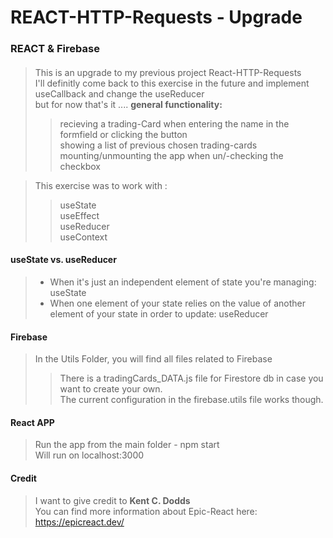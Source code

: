 # REACT-HTTP-Requests - Upgrade 
### REACT & Firebase

#### 
> This is an upgrade to my previous project React-HTTP-Requests</br>
> I'll definitly come back to this exercise in the future and implement useCallback and change the useReducer  
> but for now that's it ....
> **general functionality:**
>> recieving a trading-Card when entering the name in the formfield or clicking the button  
>> showing a list of previous chosen trading-cards  
>> mounting/unmounting the app when un/-checking the checkbox

> This exercise was to work with :</br>
>> useState</br>
>> useEffect</br>
>> useReducer</br>
>> useContext</br>

#### useState vs. useReducer
> - When it's just an independent element of state you're managing:   useState  
> - When one element of your state relies on the value of another element of your state in order to update:   useReducer  

#### Firebase
> In the Utils Folder, you will find all files related to Firebase</br>
>> There is a tradingCards_DATA.js file for Firestore db in case you want to create your own.</br>
>> The current configuration in the firebase.utils file works though.</br>

#### React APP
> Run the app from the main folder - npm start</br>
> Will run on localhost:3000</br>

#### Credit
> I want to give credit to **Kent C. Dodds** </br>
> You can find more information about Epic-React here:</br> 
> https://epicreact.dev/</br>
